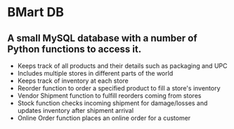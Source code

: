 # BMart DB

## A small MySQL database with a number of Python functions to access it.
- Keeps track of all products and their details such as packaging and UPC
- Includes multiple stores in different parts of the world 
- Keeps track of inventory at each store
- Reorder function to order a specified product to fill a store's inventory
- Vendor Shipment function to fulfill reorders coming from stores
- Stock function checks incoming shipment for damage/losses and updates inventory after shipment arrival
- Online Order function places an online order for a customer


